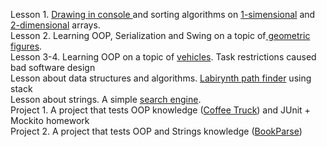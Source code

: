 ﻿Lesson 1. <a href="/lesson1/task1">Drawing in console </a> and sorting algorіthms on <a href="/lesson1/task2">1-simensional</a> and <a href="/lesson1/task3">2-dimensional</a> arrays.<br/> 
Lesson 2. Learning OOP, Serialization and Swing on a topic of<a href="/lesson2/OOP_Figures"> geometric figures</a>. <br/> 
Lesson 3-4. Learning OOP on a topic of  <a href="/lesson3/Vehicles">vehicles</a>. Task restrictions caused bad software design <br/> 
Lesson about data structures and algorithms. <a href="/lesson_algorithms/StackLabirynth"> Labirynth path finder</a> using stack <br/> 
Lesson about strings. A simple <a href="/lesson_strings/SearchEngine">search engine</a>.<br/> 
Project 1.  A project that tests OOP knowledge (<a href="/prj1/CoffeeTruck">Coffee Truck</a>) and JUnit + Mockito homework<br/>
Project 2.  A project that tests OOP and Strings knowledge (<a href="/prj2/BookParse">BookParse</a>) <br/>
